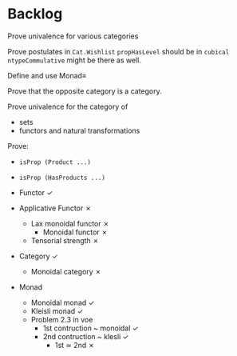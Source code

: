 Backlog
=======

Prove univalence for various categories

Prove postulates in `Cat.Wishlist`
`propHasLevel` should be in `cubical`
`ntypeCommulative` might be there as well.

Define and use Monad≡

Prove that the opposite category is a category.

Prove univalence for the category of
  * sets
  * functors and natural transformations

Prove:
  * `isProp (Product ...)`
  * `isProp (HasProducts ...)`

* Functor ✓
* Applicative Functor ✗
  * Lax monoidal functor ✗
    * Monoidal functor ✗
  * Tensorial strength ✗
* Category ✓
  * Monoidal category ✗
* Monad
  * Monoidal monad ✓
  * Kleisli monad ✓
  * Problem 2.3 in voe
    * 1st contruction ~ monoidal ✓
    * 2nd contruction ~ klesli ✓
      * 1st ≃ 2nd ✗
